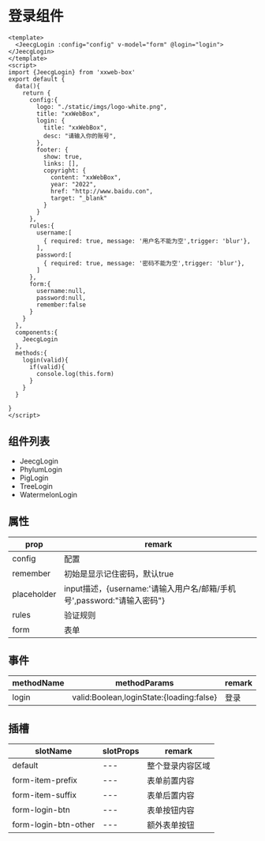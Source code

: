 # 登录组件

```vue
<template>
  <JeecgLogin :config="config" v-model="form" @login="login"></JeecgLogin>
</template>
<script>
import {JeecgLogin} from 'xxweb-box'
export default {
  data(){
    return {
      config:{
        logo: "./static/imgs/logo-white.png",
        title: "xxWebBox",
        login: {
          title: "xxWebBox",
          desc: "请输入你的账号",
        },
        footer: {
          show: true,
          links: [],
          copyright: {
            content: "xxWebBox",
            year: "2022",
            href: "http://www.baidu.con",
            target: "_blank"
          }
        }
      },
      rules:{
        username:[
          { required: true, message: '用户名不能为空',trigger: 'blur'},
        ],
        password:[
          { required: true, message: '密码不能为空',trigger: 'blur'},
        ]
      },
      form:{
        username:null,
        password:null,
        remember:false
      }
    }
  },
  components:{
    JeecgLogin
  },
  methods:{
    login(valid){
      if(valid){
        console.log(this.form)
      }
    }
  }
  
}
</script>
```

## 组件列表
* JeecgLogin
* PhylumLogin
* PigLogin
* TreeLogin
* WatermelonLogin

## 属性

|prop| remark           |
|---|------------------|
|config| 配置               |
|remember| 初始是显示记住密码，默认true |
|placeholder| input描述，{username:'请输入用户名/邮箱/手机号',password:"请输入密码"}         |
|rules| 验证规则             |
|form| 表单               |

## 事件
|methodName| methodParams                | remark |
|---|-----------------------------|------|
|login| valid:Boolean,loginState:{loading:false} | 登录   |



## 插槽

| slotName | slotProps | remark   |
|----------|-----------|----------|
| default  | ---       | 整个登录内容区域 |
| form-item-prefix  | ---       | 表单前置内容   |
| form-item-suffix  |---| 表单后置内容   |
|form-login-btn|---| 表单按钮内容   |
|form-login-btn-other|---| 额外表单按钮   |
